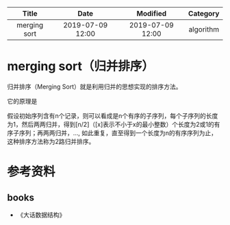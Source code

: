 | Title                | Date             | Modified         | Category          |
|:--------------------:|:----------------:|:----------------:|:-----------------:|
| merging sort            | 2019-07-09 12:00 | 2019-07-09 12:00 | algorithm         |



# merging sort（归并排序）

归并排序（Merging Sort）就是利用归并的思想实现的排序方法。

它的原理是

假设初始序列含有n个记录，则可以看成是n个有序的子序列，每个子序列的长度为1，然后两两归并，得到[n/2]（[x]表示不小于x的最小整数）个长度为2或1的有序子序列；再两两归并，…, 如此重复，直至得到一个长度为n的有序序列为止，这种排序方法称为2路归并排序。








# 参考资料
## books
- 《大话数据结构》